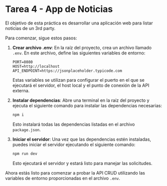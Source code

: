 # Tarea 4 - App de Noticias

El objetivo de esta práctica es desarrollar una aplicación web para listar noticias de un 3rd party.

Para comenzar, sigue estos pasos:

1. **Crear archivo .env**: En la raíz del proyecto, crea un archivo llamado `.env`. En este archivo, define las siguientes variables de entorno:

   ```plaintext
   PORT=8080
   HOST=http://localhost
   API_ENDPOINT=https://jsonplaceholder.typicode.com
   ```

   Estas variables se utilizan para configurar el puerto en el que se ejecutará el servidor, el host local y el punto de conexión de la API externa.

2. **Instalar dependencias**: Abre una terminal en la raíz del proyecto y ejecuta el siguiente comando para instalar las dependencias necesarias:

   ```bash
   npm i
   ```

   Esto instalará todas las dependencias listadas en el archivo `package.json`.

3. **Iniciar el servidor**: Una vez que las dependencias estén instaladas, puedes iniciar el servidor ejecutando el siguiente comando:

   ```bash
   npm run dev
   ```

   Esto ejecutará el servidor y estará listo para manejar las solicitudes.

Ahora estás listo para comenzar a probar la API CRUD utilizando las variables de entorno proporcionadas en el archivo `.env`.

